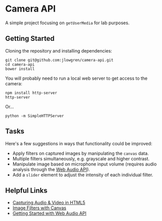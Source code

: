 # Camera API

A simple project focusing on `getUserMedia` for lab purposes.

## Getting Started

Cloning the repository and installing dependencies:

```
git clone git@github.com:jlowgren/camera-api.git
cd camera-api
bower install
```

You will probably need to run a local web server to get access to the camera:

```
npm install http-server
http-server
```

Or...

```
python -m SimpleHTTPServer
```

## Tasks

Here's a few suggestions in ways that functionality could be improved:

* Apply filters on captured images by manipulating the `canvas` data.
* Multiple filters simultaneously, e.g. grayscale and higher contrast.
* Manipulate image based on microphone input volume (requires audio analysis through the [Web Audio API](https://developer.mozilla.org/en-US/docs/Web_Audio_API)).
* Add a `slider` element to adjust the intensity of each individual filter. 

## Helpful Links

* [Capturing Audio & Video in HTML5](http://www.html5rocks.com/en/tutorials/getusermedia/intro/)
* [Image Filters with Canvas](http://www.html5rocks.com/en/tutorials/canvas/imagefilters/)
* [Getting Started with Web Audio API](http://www.html5rocks.com/en/tutorials/webaudio/intro/)
